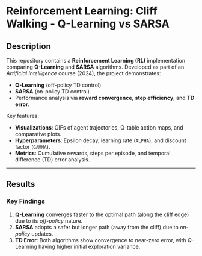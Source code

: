 # Reinforcement Learning: Cliff Walking - Q-Learning vs SARSA  

## Description  
This repository contains a **Reinforcement Learning (RL)** implementation comparing **Q-Learning** and **SARSA** algorithms. Developed as part of an *Artificial Intelligence* course (2024), the project demonstrates:  
- **Q-Learning** (off-policy TD control)  
- **SARSA** (on-policy TD control)  
- Performance analysis via **reward convergence**, **step efficiency**, and **TD error**.  

Key features:  
- **Visualizations**: GIFs of agent trajectories, Q-table action maps, and comparative plots.  
- **Hyperparameters**: Epsilon decay, learning rate (`ALPHA`), and discount factor (`GAMMA`).  
- **Metrics**: Cumulative rewards, steps per episode, and temporal difference (TD) error analysis.  

---

## Results  
### Key Findings  
1. **Q-Learning** converges faster to the optimal path (along the cliff edge) due to its *off-policy* nature.  
2. **SARSA** adopts a safer but longer path (away from the cliff) due to *on-policy* updates.  
3. **TD Error**: Both algorithms show convergence to near-zero error, with Q-Learning having higher initial exploration variance.  
